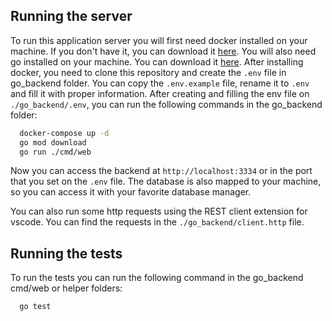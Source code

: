 ## Running the server

To run this application server you will first need docker installed on your machine. If you don't have it, you can download it [here](https://www.docker.com/get-started). You will also need go installed on your machine. You can download it [here](https://golang.org/dl/).
After installing docker, you need to clone this repository and create the `.env` file in go_backend folder. You can copy the `.env.example` file, rename it to `.env` and fill it with proper information.
After creating and filling the env file on `./go_backend/.env`, you can run the following commands in the go_backend folder:

```bash
  docker-compose up -d
  go mod download
  go run ./cmd/web
```

Now you can access the backend at `http://localhost:3334` or in the port that you set on the `.env` file. The database is also mapped to your machine, so you can access it with your favorite database manager.

You can also run some http requests using the REST client extension for vscode. You can find the requests in the `./go_backend/client.http` file.

## Running the tests

To run the tests you can run the following command in the go_backend cmd/web or helper folders:

```bash
  go test
```

